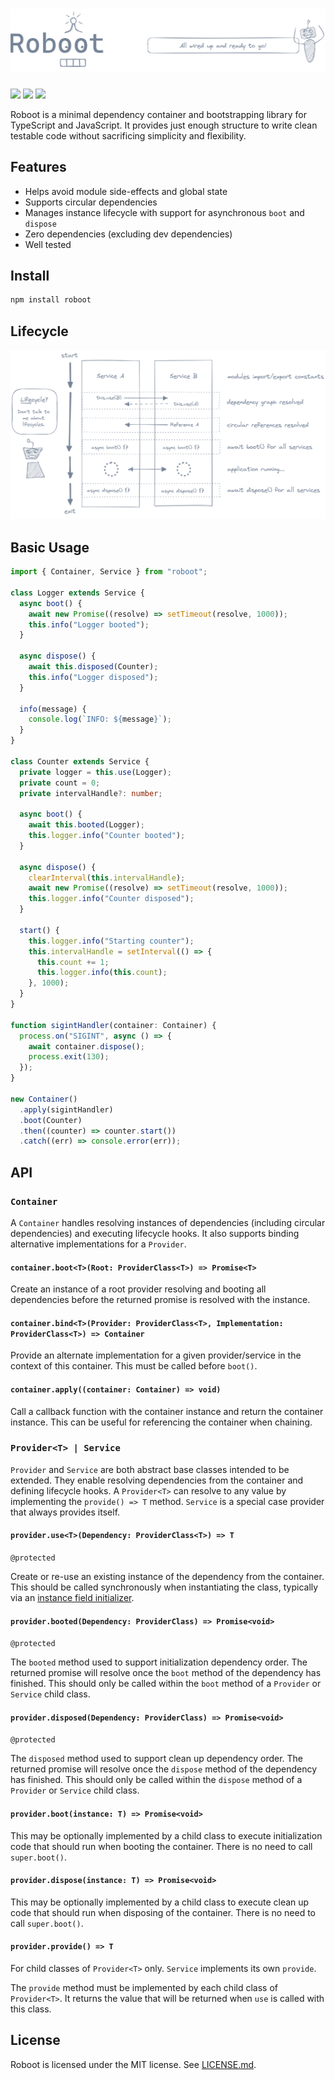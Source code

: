 # ![Roboot](assets/header.png)

[![](https://img.shields.io/github/actions/workflow/status/brentropy/roboot/tests.yml?branch=main&style=flat-square)][3]
[![](https://img.shields.io/npm/v/roboot?style=flat-square)][2]
[![](https://img.shields.io/github/license/brentropy/roboot?style=flat-square)](LICENSE.md)

Roboot is a minimal dependency container and bootstrapping library for
TypeScript and JavaScript. It provides just enough structure to write clean
testable code without sacrificing simplicity and flexibility.

## Features

- Helps avoid module side-effects and global state
- Supports circular dependencies
- Manages instance lifecycle with support for asynchronous `boot` and `dispose`
- Zero dependencies (excluding dev dependencies)
- Well tested

## Install

```sh
npm install roboot
```

## Lifecycle

![Lifecycle Diagram](assets/lifecycle.png)

## Basic Usage

```ts
import { Container, Service } from "roboot";

class Logger extends Service {
  async boot() {
    await new Promise((resolve) => setTimeout(resolve, 1000));
    this.info("Logger booted");
  }

  async dispose() {
    await this.disposed(Counter);
    this.info("Logger disposed");
  }

  info(message) {
    console.log(`INFO: ${message}`);
  }
}

class Counter extends Service {
  private logger = this.use(Logger);
  private count = 0;
  private intervalHandle?: number;

  async boot() {
    await this.booted(Logger);
    this.logger.info("Counter booted");
  }

  async dispose() {
    clearInterval(this.intervalHandle);
    await new Promise((resolve) => setTimeout(resolve, 1000));
    this.logger.info("Counter disposed");
  }

  start() {
    this.logger.info("Starting counter");
    this.intervalHandle = setInterval(() => {
      this.count += 1;
      this.logger.info(this.count);
    }, 1000);
  }
}

function sigintHandler(container: Container) {
  process.on("SIGINT", async () => {
    await container.dispose();
    process.exit(130);
  });
}

new Container()
  .apply(sigintHandler)
  .boot(Counter)
  .then((counter) => counter.start())
  .catch((err) => console.error(err));
```

## API

### `Container`

A `Container` handles resolving instances of dependencies (including circular
dependencies) and executing lifecycle hooks. It also supports binding
alternative implementations for a `Provider`.

#### `container.boot<T>(Root: ProviderClass<T>) => Promise<T>`

Create an instance of a root provider resolving and booting all dependencies
before the returned promise is resolved with the instance.

#### `container.bind<T>(Provider: ProviderClass<T>, Implementation: ProviderClass<T>) => Container`

Provide an alternate implementation for a given provider/service in the context
of this container. This must be called before `boot()`.

#### `container.apply((container: Container) => void)`

Call a callback function with the container instance and return the container
instance. This can be useful for referencing the container when chaining.

### `Provider<T> | Service`

`Provider` and `Service` are both abstract base classes intended to be extended.
They enable resolving dependencies from the container and defining lifecycle
hooks. A `Provider<T>` can resolve to any value by implementing the
`provide() => T` method. `Service` is a special case provider that always
provides itself.

#### `provider.use<T>(Dependency: ProviderClass<T>) => T`

`@protected`

Create or re-use an existing instance of the dependency from the container. This
should be called synchronously when instantiating the class, typically via an
[instance field initializer][1].

#### `provider.booted(Dependency: ProviderClass) => Promise<void>`

`@protected`

The `booted` method used to support initialization dependency order. The
returned promise will resolve once the `boot` method of the dependency
has finished. This should only be called within the `boot` method of a
`Provider` or `Service` child class.

#### `provider.disposed(Dependency: ProviderClass) => Promise<void>`

`@protected`

The `disposed` method used to support clean up dependency order. The
returned promise will resolve once the `dispose` method of the dependency
has finished. This should only be called within the `dispose` method of a
`Provider` or `Service` child class.

#### `provider.boot(instance: T) => Promise<void>`

This may be optionally implemented by a child class to execute initialization
code that should run when booting the container. There is no need to call
`super.boot()`.

#### `provider.dispose(instance: T) => Promise<void>`

This may be optionally implemented by a child class to execute clean up
code that should run when disposing of the container. There is no need to call
`super.boot()`.

#### `provider.provide() => T`

For child classes of `Provider<T>` only. `Service` implements its own `provide`.

The `provide` method must be implemented by each child class of `Provider<T>`.
It returns the value that will be returned when `use` is called with this class.

## License

Roboot is licensed under the MIT license. See [LICENSE.md](LICENSE.md).

[1]: https://developer.mozilla.org/en-US/docs/Web/JavaScript/Reference/Classes/Public_class_fields#public_instance_fields
[2]: https://npmjs.com/package/roboot
[3]: https://github.com/brentropy/roboot/actions?query=branch%3Amain
